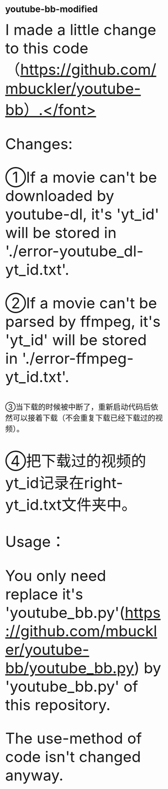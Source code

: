 # youtube-bb-modified
<font size=8>I made a little change to this code（https://github.com/mbuckler/youtube-bb）.</font>

Changes:

①If a movie can't be downloaded by youtube-dl, it's 'yt_id' will be stored in './error-youtube_dl-yt_id.txt'.

②If a movie can't be parsed by ffmpeg, it's 'yt_id' will be stored in './error-ffmpeg-yt_id.txt'.

<font size=5>③当下载的时候被中断了，重新启动代码后依然可以接着下载（不会重复下载已经下载过的视频）。</font>

④把下载过的视频的yt_id记录在right-yt_id.txt文件夹中。


Usage：

You only need replace it's 'youtube_bb.py'(https://github.com/mbuckler/youtube-bb/youtube_bb.py) by 'youtube_bb.py' of this repository.

The use-method of code isn't changed anyway.



